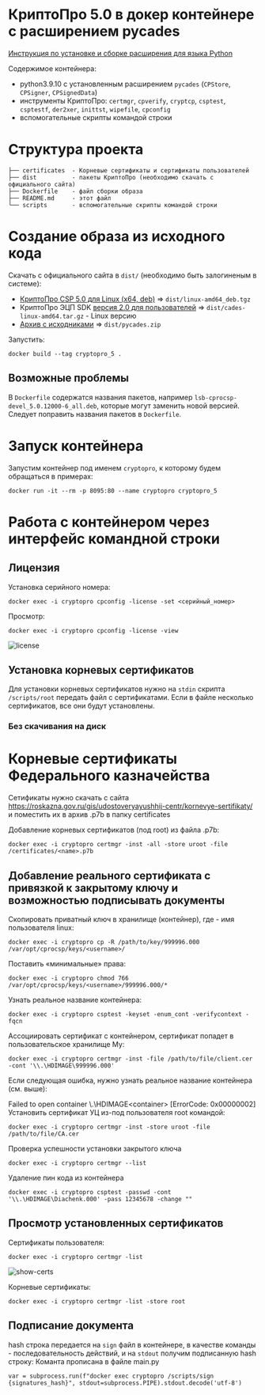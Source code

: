 # КриптоПро 5.0 в докер контейнере c расширением pycades

[Инструкция по установке и сборке расширения для языка Python](https://docs.cryptopro.ru/cades/pycades/pycades-build)

Содержимое контейнера:

* python3.9.10 с установленным расширением `pycades` (`CPStore`, `CPSigner`, `CPSignedData`)
* инструменты КриптоПро: `certmgr`, `cpverify`, `cryptcp`, `csptest`, `csptestf`, `der2xer`, `inittst`, `wipefile`, `cpconfig`
* вспомогательные скрипты командой строки


# Структура проекта

```
├── certificates  - Корневые сертификаты и сертификаты пользователей
├── dist          - пакеты КриптоПро (необходимо скачать с официального сайта)
├── Dockerfile    - файл сборки образа
├── README.md     - этот файл
└── scripts       - вспомогательные скрипты командой строки
````

# Создание образа из исходного кода

Скачать с официального сайта в `dist/` (необходимо быть залогиненым в системе):

* [КриптоПро CSP 5.0 для Linux (x64, deb)](https://www.cryptopro.ru/products/csp/downloads) => `dist/linux-amd64_deb.tgz`
* КриптоПро ЭЦП SDK [версия 2.0 для пользователей](https://cryptopro.ru/products/cades/downloads) => `dist/cades-linux-amd64.tar.gz` - Linux версию
* [Архив с исходниками](https://cryptopro.ru/sites/default/files/products/cades/pycades/pycades.zip) => `dist/pycades.zip`

Запустить:

```
docker build --tag cryptopro_5 .
```

## Возможные проблемы

В `Dockerfile` содержатся названия пакетов, например `lsb-cprocsp-devel_5.0.12000-6_all.deb`, которые могут заменить новой версией. Следует поправить названия пакетов в `Dockerfile`.

# Запуск контейнера

Запустим контейнер под именем `cryptopro`, к которому будем обращаться в примерах:

```shell
docker run -it --rm -p 8095:80 --name cryptopro cryptopro_5
```

# Работа с контейнером через интерфейс командной строки<a name="cli"></a>

## Лицензия

Установка серийного номера:

```shell
docker exec -i cryptopro cpconfig -license -set <серийный_номер>
```

Просмотр:

```shell
docker exec -i cryptopro cpconfig -license -view
```

![license](./assets/license.gif)


## Установка корневых сертификатов

Для установки корневых сертификатов нужно на `stdin` скрипта `/scripts/root` передать файл с сертификатами. Если в файле несколько сертификатов, все они будут установлены.


### Без скачивания на диск

# Корневые сертификаты Федерального казначейства

Сетификаты нужно скачать с сайта https://roskazna.gov.ru/gis/udostoveryayushhij-centr/kornevye-sertifikaty/
и поместить их в архив <name>.p7b в папку certificates

Добавление корневых сертификатов (под root) из файла <name>.p7b:

```shell
docker exec -i cryptopro certmgr -inst -all -store uroot -file /certificates/<name>.p7b
```


## Добавление реального сертификата с привязкой к закрытому ключу и возможностью подписывать документы

Скопировать приватный ключ в хранилище (контейнер), где <username> - имя пользователя linux:
```shell
docker exec -i cryptopro cp -R /path/to/key/999996.000 /var/opt/cprocsp/keys/<username>/
```
Поставить «минимальные» права:
```shell
docker exec -i cryptopro chmod 766 /var/opt/cprocsp/keys/<username>/999996.000/*
```
Узнать реальное название контейнера:
```shell
docker exec -i cryptopro csptest -keyset -enum_cont -verifycontext -fqcn
```
Ассоциировать сертификат с контейнером, сертификат попадет в пользовательское хранилище My:
```shell
docker exec -i cryptopro certmgr -inst -file /path/to/file/client.cer -cont '\\.\HDIMAGE\999996.000'
```
Если следующая ошибка, нужно узнать реальное название контейнера (см. выше):

Failed to open container \\.\HDIMAGE\<container>
[ErrorCode: 0x00000002]
Установить сертификат УЦ из-под пользователя root командой:
```shell
docker exec -i cryptopro certmgr -inst -store uroot -file /path/to/file/CA.cer
```
Проверка успешности установки закрытого ключа
```shell
docker exec -i cryptopro certmgr --list
```
Удаление пин кода из контейнера
```shell
docker exec -i cryptopro csptest -passwd -cont '\\.\HDIMAGE\Diachenk.000' -pass 12345678 -change "" 
```

## Просмотр установленных сертификатов

Сертификаты пользователя:

```shell
docker exec -i cryptopro certmgr -list
```

![show-certs](./assets/show-certs.gif)

Корневые сертификаты:

```shell
docker exec -i cryptopro certmgr -list -store root
```

## Подписание документа

hash строка передается  на `sign` файл в контейнере, в качестве команды - последовательность действий, и на `stdout` получим подписанную hash строку:
Команта прописана в файле main.py
```shell
var = subprocess.run(f"docker exec cryptopro /scripts/sign {signatures_hash}", stdout=subprocess.PIPE).stdout.decode('utf-8')
```


